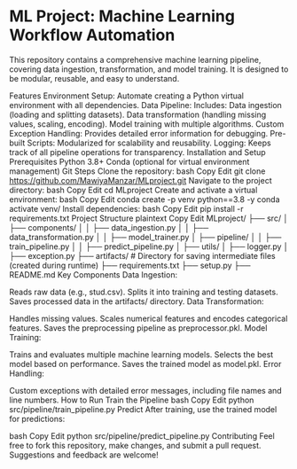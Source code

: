 # ML Project: Machine Learning Workflow Automation
This repository contains a comprehensive machine learning pipeline, covering data ingestion, transformation, and model training. It is designed to be modular, reusable, and easy to understand.

Features
Environment Setup: Automate creating a Python virtual environment with all dependencies.
Data Pipeline: Includes:
Data ingestion (loading and splitting datasets).
Data transformation (handling missing values, scaling, encoding).
Model training with multiple algorithms.
Custom Exception Handling: Provides detailed error information for debugging.
Pre-built Scripts: Modularized for scalability and reusability.
Logging: Keeps track of all pipeline operations for transparency.
Installation and Setup
Prerequisites
Python 3.8+
Conda (optional for virtual environment management)
Git
Steps
Clone the repository:
bash
Copy
Edit
git clone https://github.com/MawiyaManzar/MLproject.git
Navigate to the project directory:
bash
Copy
Edit
cd MLproject
Create and activate a virtual environment:
bash
Copy
Edit
conda create -p venv python==3.8 -y
conda activate venv/
Install dependencies:
bash
Copy
Edit
pip install -r requirements.txt
Project Structure
plaintext
Copy
Edit
MLproject/
├── src/
│   ├── components/
│   │   ├── data_ingestion.py
│   │   ├── data_transformation.py
│   │   ├── model_trainer.py
│   ├── pipeline/
│   │   ├── train_pipeline.py
│   │   ├── predict_pipeline.py
│   ├── utils/
│   ├── logger.py
│   ├── exception.py
├── artifacts/  # Directory for saving intermediate files (created during runtime)
├── requirements.txt
├── setup.py
├── README.md
Key Components
Data Ingestion:

Reads raw data (e.g., stud.csv).
Splits it into training and testing datasets.
Saves processed data in the artifacts/ directory.
Data Transformation:

Handles missing values.
Scales numerical features and encodes categorical features.
Saves the preprocessing pipeline as preprocessor.pkl.
Model Training:

Trains and evaluates multiple machine learning models.
Selects the best model based on performance.
Saves the trained model as model.pkl.
Error Handling:

Custom exceptions with detailed error messages, including file names and line numbers.
How to Run
Train the Pipeline
bash
Copy
Edit
python src/pipeline/train_pipeline.py
Predict
After training, use the trained model for predictions:

bash
Copy
Edit
python src/pipeline/predict_pipeline.py
Contributing
Feel free to fork this repository, make changes, and submit a pull request. Suggestions and feedback are welcome!
